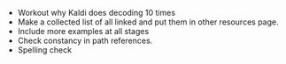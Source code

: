 

 - Workout why Kaldi does decoding 10 times
 - Make a collected list of all linked and put them in other resources page.
 - Include more examples at all stages
 - Check constancy in path references.
 - Spelling check
